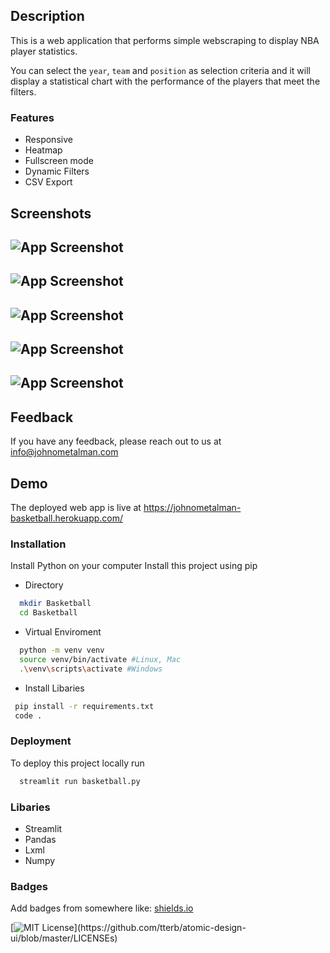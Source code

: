 
## Description

This is a web application that performs simple webscraping to display NBA player statistics. 

You can select the  `year`, `team` and `position` as selection criteria and it will display a statistical chart with the performance of the players that meet the filters.
  
### Features

- Responsive
- Heatmap
- Fullscreen mode
- Dynamic Filters
- CSV Export

  
## Screenshots

![App Screenshot](https://i.ibb.co/jhMzkzg/1.jpg)
-
![App Screenshot](https://i.ibb.co/SmSjLJT/2.jpg)
-
![App Screenshot](https://i.ibb.co/jbQQbRz/3.jpg)
-
![App Screenshot](https://i.ibb.co/zHDBbJD/4.jpg)
-
![App Screenshot](https://i.ibb.co/3ykSyq8/5.jpg)
-



  
## Feedback

If you have any feedback, please reach out to us at info@johnometalman.com

  
## Demo

The deployed web app is live at https://johnometalman-basketball.herokuapp.com/

  
### Installation
Install Python on your computer
Install this project using pip

* Directory

```bash
  mkdir Basketball
  cd Basketball

```
* Virtual Enviroment
```bash
  python -m venv venv
  source venv/bin/activate #Linux, Mac
  .\venv\scripts\activate #Windows
```
* Install Libaries
 
 ```bash
  pip install -r requirements.txt
  code .
```
### Deployment

To deploy this project locally run

```bash
  streamlit run basketball.py
```

### Libaries
* Streamlit
* Pandas
* Lxml
* Numpy


  
### Badges

Add badges from somewhere like: [shields.io](https://shields.io/)

[![MIT License](https://img.shields.io/apm/l/atomic-design-ui.svg?)](https://github.com/tterb/atomic-design-ui/blob/master/LICENSEs)
  